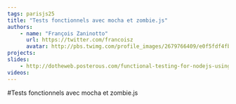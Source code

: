 ```yaml
---
tags: parisjs25
title: "Tests fonctionnels avec mocha et zombie.js"
authors:
    - name: "François Zaninotto"
      url: https://twitter.com/francoisz
      avatar: http://pbs.twimg.com/profile_images/2679766409/e0f5fdf4fb2483ac3fe52fc9cbd45a7b_bigger.jpeg
projects:
slides:
    - http://dotheweb.posterous.com/functional-testing-for-nodejs-using-mocha-and
videos:
---
```

#Tests fonctionnels avec mocha et zombie.js
